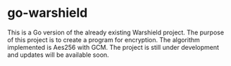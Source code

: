 # go-warshield

This is a Go version of the already existing Warshield project. The purpose of this project is to create a program for encryption. 
The algorithm implemented is Aes256 with GCM. The project is still under development and updates will be available soon. 
